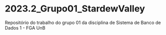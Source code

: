 # 2023.2_Grupo01_StardewValley
Repositório do trabalho do grupo 01 da disciplina de Sistema de Banco de Dados 1 - FGA UnB
